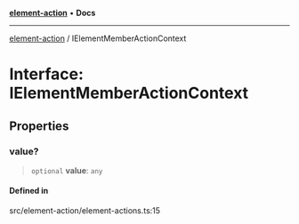 [**element-action**](../README.md) • **Docs**

***

[element-action](../globals.md) / IElementMemberActionContext

# Interface: IElementMemberActionContext

## Properties

### value?

> `optional` **value**: `any`

#### Defined in

src/element-action/element-actions.ts:15

